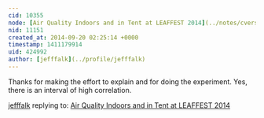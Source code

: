 ```yaml
---
cid: 10355
node: [Air Quality Indoors and in Tent at LEAFFEST 2014](../notes/cversek/09-18-2014/air-quality-indoors-and-in-tent-at-leaffest-2014)
nid: 11151
created_at: 2014-09-20 02:25:14 +0000
timestamp: 1411179914
uid: 424992
author: [jefffalk](../profile/jefffalk)
---
```


Thanks for making the effort to explain and for doing the experiment. Yes, there is an interval of high correlation.

[jefffalk](../profile/jefffalk) replying to: [Air Quality Indoors and in Tent at LEAFFEST 2014](../notes/cversek/09-18-2014/air-quality-indoors-and-in-tent-at-leaffest-2014)

